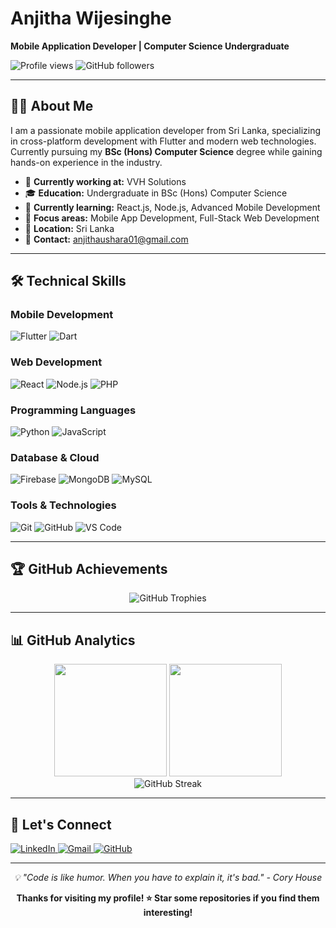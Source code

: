 # Anjitha Wijesinghe

**Mobile Application Developer | Computer Science Undergraduate**

<p align="left">
  <img src="https://komarev.com/ghpvc/?username=HinguralaWijesingha&label=Profile%20views&color=0e75b6&style=flat-square" alt="Profile views" />
  <img src="https://img.shields.io/github/followers/HinguralaWijesingha?label=Followers&style=flat-square&color=0e75b6" alt="GitHub followers" />
</p>

---

## 👨‍💻 About Me

I am a passionate mobile application developer from Sri Lanka, specializing in cross-platform development with Flutter and modern web technologies. Currently pursuing my **BSc (Hons) Computer Science** degree while gaining hands-on experience in the industry.

- 🏢 **Currently working at:** VVH Solutions
- 🎓 **Education:** Undergraduate in BSc (Hons) Computer Science
- 🌱 **Currently learning:** React.js, Node.js, Advanced Mobile Development
- 🎯 **Focus areas:** Mobile App Development, Full-Stack Web Development
- 📍 **Location:** Sri Lanka
- 📧 **Contact:** anjithaushara01@gmail.com

---

## 🛠️ Technical Skills

### **Mobile Development**
<p align="left">
  <img src="https://img.shields.io/badge/Flutter-02569B?style=for-the-badge&logo=flutter&logoColor=white" alt="Flutter" />
  <img src="https://img.shields.io/badge/Dart-0175C2?style=for-the-badge&logo=dart&logoColor=white" alt="Dart" />
</p>

### **Web Development**
<p align="left">
  <img src="https://img.shields.io/badge/React-20232A?style=for-the-badge&logo=react&logoColor=61DAFB" alt="React" />
  <img src="https://img.shields.io/badge/Node.js-339933?style=for-the-badge&logo=nodedotjs&logoColor=white" alt="Node.js" />
  <img src="https://img.shields.io/badge/PHP-777BB4?style=for-the-badge&logo=php&logoColor=white" alt="PHP" />
</p>

### **Programming Languages**
<p align="left">
  <img src="https://img.shields.io/badge/Python-3776AB?style=for-the-badge&logo=python&logoColor=white" alt="Python" />
  <img src="https://img.shields.io/badge/JavaScript-F7DF1E?style=for-the-badge&logo=javascript&logoColor=black" alt="JavaScript" />
</p>

### **Database & Cloud**
<p align="left">
  <img src="https://img.shields.io/badge/Firebase-FFCA28?style=for-the-badge&logo=firebase&logoColor=black" alt="Firebase" />
  <img src="https://img.shields.io/badge/MongoDB-4EA94B?style=for-the-badge&logo=mongodb&logoColor=white" alt="MongoDB" />
  <img src="https://img.shields.io/badge/MySQL-005C84?style=for-the-badge&logo=mysql&logoColor=white" alt="MySQL" />
</p>

### **Tools & Technologies**
<p align="left">
  <img src="https://img.shields.io/badge/Git-F05032?style=for-the-badge&logo=git&logoColor=white" alt="Git" />
  <img src="https://img.shields.io/badge/GitHub-100000?style=for-the-badge&logo=github&logoColor=white" alt="GitHub" />
  <img src="https://img.shields.io/badge/VS_Code-0078D4?style=for-the-badge&logo=visual%20studio%20code&logoColor=white" alt="VS Code" />
</p>

---

## 🏆 GitHub Achievements

<p align="center">
  <img src="https://github-profile-trophy.vercel.app/?username=HinguralaWijesingha&theme=algolia&no-frame=true&no-bg=true&margin-w=4&row=1" alt="GitHub Trophies" />
</p>

---

## 📊 GitHub Analytics

<div align="center">
  
  <img height="180em" src="https://github-readme-stats.vercel.app/api?username=HinguralaWijesingha&show_icons=true&theme=algolia&include_all_commits=true&count_private=true&hide_border=true"/>
  <img height="180em" src="https://github-readme-stats.vercel.app/api/top-langs/?username=HinguralaWijesingha&layout=compact&langs_count=8&theme=algolia&hide_border=true"/>
  
</div>

<div align="center">
  <img src="https://github-readme-streak-stats.herokuapp.com/?user=HinguralaWijesingha&theme=algolia&hide_border=true" alt="GitHub Streak" />
</div>

---

## 🤝 Let's Connect

<p align="left">
  <a href="https://linkedin.com/in/anjitha-wijesinghe" target="_blank">
    <img src="https://img.shields.io/badge/LinkedIn-0077B5?style=for-the-badge&logo=linkedin&logoColor=white" alt="LinkedIn" />
  </a>
  <a href="mailto:anjithaushara01@gmail.com" target="_blank">
    <img src="https://img.shields.io/badge/Gmail-D14836?style=for-the-badge&logo=gmail&logoColor=white" alt="Gmail" />
  </a>
  <a href="https://github.com/HinguralaWijesingha" target="_blank">
    <img src="https://img.shields.io/badge/GitHub-100000?style=for-the-badge&logo=github&logoColor=white" alt="GitHub" />
  </a>
</p>

---

<div align="center">
  <i>💡 "Code is like humor. When you have to explain it, it's bad." - Cory House</i>
</div>

<div align="center">
  
  **Thanks for visiting my profile! ⭐ Star some repositories if you find them interesting!**
  
</div>
